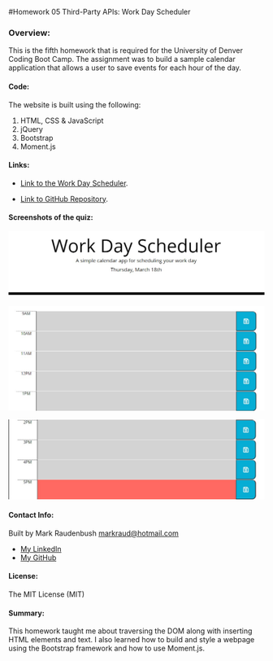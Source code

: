 #Homework 05 Third-Party APIs: Work Day Scheduler

### Overview:
This is the fifth homework that is required for the University of Denver Coding Boot Camp.  The assignment was to build a sample calendar application that allows a user to save events for each hour of the day.


#### Code: 
The website is built using the following:
1. HTML, CSS & JavaScript
2. jQuery
3. Bootstrap 
4. Moment.js



#### Links:

- [Link to the Work Day Scheduler](https://markraud.github.io/hw-05-third-party-apis-work-day-scheduler).

- [Link to GitHub Repository](https://github.com/markraud/hw-05-third-party-apis-work-day-scheduler).



#### Screenshots of the quiz:

![Title](assets/images/Screenshot-1.jpg "Title")

![Middle](assets/images/Screenshot-2.jpg "Middle")

![End](assets/images/Screenshot-3.jpg "End")

#### Contact Info:
Built by Mark Raudenbush
markraud@hotmail.com
- [My LinkedIn](https://www.linkedin.com/in/markraudenbush)
- [My GitHub](https://github.com/markraud)

#### License:
The MIT License (MIT)

#### Summary:
This homework taught me about traversing the DOM along with inserting HTML elements and text.  I also learned how to build and style a webpage using the Bootstrap framework and how to use Moment.js.
